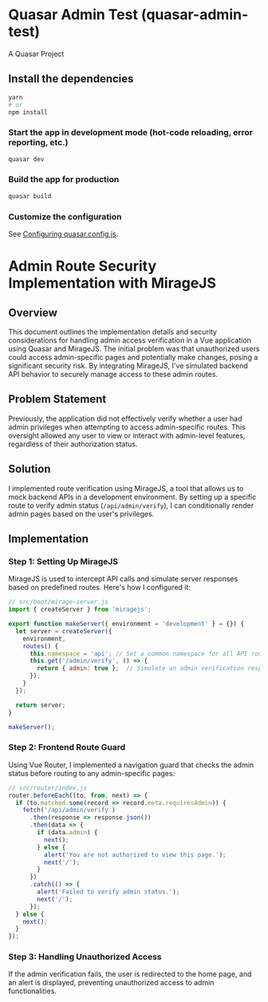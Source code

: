 # Quasar Admin Test (quasar-admin-test)

A Quasar Project

## Install the dependencies
```bash
yarn
# or
npm install
```

### Start the app in development mode (hot-code reloading, error reporting, etc.)
```bash
quasar dev
```


### Build the app for production
```bash
quasar build
```

### Customize the configuration
See [Configuring quasar.config.js](https://v2.quasar.dev/quasar-cli-vite/quasar-config-js).




# Admin Route Security Implementation with MirageJS

## Overview
This document outlines the implementation details and security considerations for handling admin access verification in a Vue application using Quasar and MirageJS. The initial problem was that unauthorized users could access admin-specific pages and potentially make changes, posing a significant security risk. By integrating MirageJS, I've simulated backend API behavior to securely manage access to these admin routes.

## Problem Statement
Previously, the application did not effectively verify whether a user had admin privileges when attempting to access admin-specific routes. This oversight allowed any user to view or interact with admin-level features, regardless of their authorization status.

## Solution
 I implemented route verification using MirageJS, a tool that allows us to mock backend APIs in a development environment. By setting up a specific route to verify admin status (`/api/admin/verify`), I can conditionally render admin pages based on the user's privileges.

## Implementation

### Step 1: Setting Up MirageJS
MirageJS is used to intercept API calls and simulate server responses based on predefined routes. Here's how I configured it:

```javascript
// src/boot/mirage-server.js
import { createServer } from 'miragejs';

export function makeServer({ environment = 'development' } = {}) {
  let server = createServer({
    environment,
    routes() {
      this.namespace = 'api'; // Set a common namespace for all API routes
      this.get('/admin/verify', () => {
        return { admin: true };  // Simulate an admin verification response
      });
    }
  });

  return server;
}

makeServer();
```

### Step 2: Frontend Route Guard
Using Vue Router, I implemented a navigation guard that checks the admin status before routing to any admin-specific pages:

```javascript
// src/router/index.js
router.beforeEach((to, from, next) => {
  if (to.matched.some(record => record.meta.requiresAdmin)) {
    fetch('/api/admin/verify')
      .then(response => response.json())
      .then(data => {
        if (data.admin) {
          next();
        } else {
          alert('You are not authorized to view this page.');
          next('/');
        }
      })
      .catch(() => {
        alert('Failed to verify admin status.');
        next('/');
      });
  } else {
    next();
  }
});
```

### Step 3: Handling Unauthorized Access
If the admin verification fails, the user is redirected to the home page, and an alert is displayed, preventing unauthorized access to admin functionalities.

